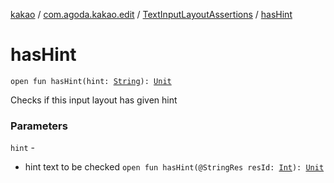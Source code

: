 [kakao](../../index.md) / [com.agoda.kakao.edit](../index.md) / [TextInputLayoutAssertions](index.md) / [hasHint](./has-hint.md)

# hasHint

`open fun hasHint(hint: `[`String`](https://kotlinlang.org/api/latest/jvm/stdlib/kotlin/-string/index.html)`): `[`Unit`](https://kotlinlang.org/api/latest/jvm/stdlib/kotlin/-unit/index.html)

Checks if this input layout has given hint

### Parameters

`hint` -
* hint text to be checked
`open fun hasHint(@StringRes resId: `[`Int`](https://kotlinlang.org/api/latest/jvm/stdlib/kotlin/-int/index.html)`): `[`Unit`](https://kotlinlang.org/api/latest/jvm/stdlib/kotlin/-unit/index.html)